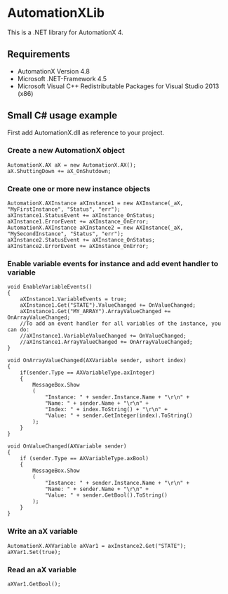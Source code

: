 # AutomationXLib

This is a .NET library for AutomationX 4.

## Requirements

* AutomationX Version 4.8
* Microsoft .NET-Framework 4.5
* Microsoft Visual C++ Redistributable Packages for Visual Studio 2013 (x86)

## Small C# usage example

First add AutomationX.dll as reference to your project.

### Create a new AutomationX object

```
AutomationX.AX aX = new AutomationX.AX();
aX.ShuttingDown += aX_OnShutdown;
```

### Create one or more new instance objects
```
AutomationX.AXInstance aXInstance1 = new AXInstance(_aX, "MyFirstInstance", "Status", "err");
aXInstance1.StatusEvent += aXInstance_OnStatus;
aXInstance1.ErrorEvent += aXInstance_OnError;
AutomationX.AXInstance aXInstance2 = new AXInstance(_aX, "MySecondInstance", "Status", "err");
aXInstance2.StatusEvent += aXInstance_OnStatus;
aXInstance2.ErrorEvent += aXInstance_OnError;
```

### Enable variable events for instance and add event handler to variable
```
void EnableVariableEvents()
{
	aXInstance1.VariableEvents = true;
	aXInstance1.Get("STATE").ValueChanged += OnValueChanged;
	aXInstance1.Get("MY_ARRAY").ArrayValueChanged += OnArrayValueChanged;
	//To add an event handler for all variables of the instance, you can do:
	//aXInstance1.VariableValueChanged += OnValueChanged;
	//aXInstance1.ArrayValueChanged += OnArrayValueChanged;
}

void OnArrayValueChanged(AXVariable sender, ushort index)
{
	if(sender.Type == AXVariableType.axInteger)
	{
		MessageBox.Show
		(
			"Instance: " + sender.Instance.Name + "\r\n" + 
			"Name: " + sender.Name + "\r\n" + 
			"Index: " + index.ToString() + "\r\n" +
			"Value: " + sender.GetInteger(index).ToString()
		);
	}
}

void OnValueChanged(AXVariable sender)
{
	if (sender.Type == AXVariableType.axBool)
	{
		MessageBox.Show
		(
			"Instance: " + sender.Instance.Name + "\r\n" +
			"Name: " + sender.Name + "\r\n" +
			"Value: " + sender.GetBool().ToString()
		);
	}
}
```

### Write an aX variable
```
AutomationX.AXVariable aXVar1 = axInstance2.Get("STATE");
aXVar1.Set(true);
```

### Read an aX variable

```
aXVar1.GetBool();
```